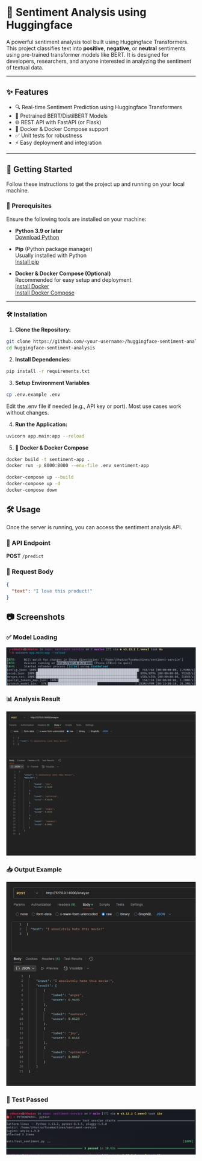 # 🤖 Sentiment Analysis using Huggingface

A powerful sentiment analysis tool built using Huggingface Transformers. This project classifies text into **positive**, **negative**, or **neutral** sentiments using pre-trained transformer models like BERT. It is designed for developers, researchers, and anyone interested in analyzing the sentiment of textual data.

---

## ✨ Features

- 🔍 Real-time Sentiment Prediction using Huggingface Transformers
- 🧠 Pretrained BERT/DistilBERT Models
- 🌐 REST API with FastAPI (or Flask)
- 🐳 Docker & Docker Compose support
- ✅ Unit tests for robustness
- ⚡ Easy deployment and integration

---

## 🚀 Getting Started

Follow these instructions to get the project up and running on your local machine.

### 🧰 Prerequisites

Ensure the following tools are installed on your machine:

- **Python 3.9 or later**  
  [Download Python](https://www.python.org/downloads/)

- **Pip** (Python package manager)  
  Usually installed with Python  
  [Install pip](https://pip.pypa.io/en/stable/installation/)

- **Docker & Docker Compose (Optional)**  
  Recommended for easy setup and deployment  
  [Install Docker](https://docs.docker.com/get-docker/)  
  [Install Docker Compose](https://docs.docker.com/compose/install/)

---

### 🛠 Installation

1. **Clone the Repository:**

```bash
git clone https://github.com/<your-username>/huggingface-sentiment-analysis.git
cd huggingface-sentiment-analysis
```

2. **Install Dependencies:**

```bash
pip install -r requirements.txt
```

3. **Setup Environment Variables**
```bash
cp .env.example .env
```

Edit the .env file if needed (e.g., API key or port). Most use cases work without changes.

4. **Run the Application:**
```bash
uvicorn app.main:app --reload
```


5. **🐳 Docker & Docker Compose**
```bash
docker build -t sentiment-app .
docker run -p 8000:8000 --env-file .env sentiment-app
```

```bash
docker-compose up --build
docker-compose up -d
docker-compose down
```

## 🛠️ Usage

Once the server is running, you can access the sentiment analysis API.

### 📡 API Endpoint

**POST** `/predict`

### 📝 Request Body

```json
{
  "text": "I love this product!"
}
```
## 📷 Screenshots

### ✅ Model Loading
![Model Loading](images/modelloading.png)

### 📊 Analysis Result
![Analysis Result](images/analysisresult.png)

### 📥 Output Example
![Output Example](images/output2.png)

### 🧪 Test Passed
![Test Passed](images/testpassedin3s.png)


